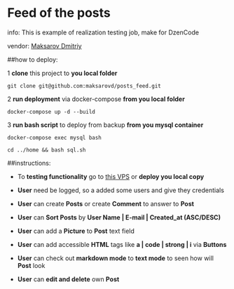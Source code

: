 # Feed of the posts


info: This is example of realization testing job, make for DzenCode
     
vendor: [Maksarov Dmitriy](https://github.com/maksarovd)

##how to deploy:

 1 **clone** this project to **you local folder**
  
   ```
   git clone git@github.com:maksarovd/posts_feed.git
   ``` 
 2 **run deployment** via docker-compose **from you local folder**
   
   ```
   docker-compose up -d --build
   ``` 
 3 **run bash script** to deploy from backup **from you mysql container**
 
   ```
   docker-compose exec mysql bash
   
   cd ../home && bash sql.sh
   ```   

##instructions:
  
  - To **testing functionality** go to [this VPS](http://bloogger.space/) or **deploy you local copy**
  
  - **User** need be logged, so a added some users and give they credentials
    
  - **User** can create **Posts** or create **Comment** to answer to **Post** 
    
  - **User** can **Sort Posts** by **User Name | E-mail | Created_at (ASC/DESC)**
    
  - **User** can add a **Picture** to **Post** text field
  
  - **User** can add accessible **HTML** tags like **a | code | strong | i** via **Buttons**
  
  - **User** can check out **markdown mode** to **text mode** to seen how will **Post** look
  
  - **User** can **edit and delete** own **Post**
  
 
    